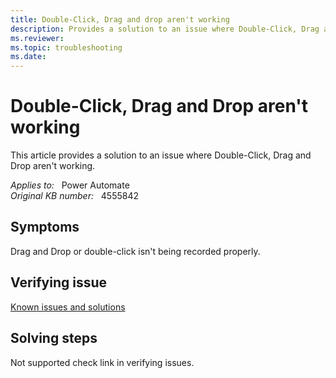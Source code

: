 ```yaml
---
title: Double-Click, Drag and drop aren't working
description: Provides a solution to an issue where Double-Click, Drag and Drop aren't working.
ms.reviewer: 
ms.topic: troubleshooting
ms.date: 
---
```

# Double-Click, Drag and Drop aren't working

This article provides a solution to an issue where Double-Click, Drag and Drop aren't working.

_Applies to:_ &nbsp; Power Automate  
_Original KB number:_ &nbsp; 4555842

## Symptoms

Drag and Drop or double-click isn't being recorded properly.

## Verifying issue

[Known issues and solutions](/power-automate/desktop-flows/create-desktop#known-issues-and-solutions)

## Solving steps

Not supported check link in verifying issues.
